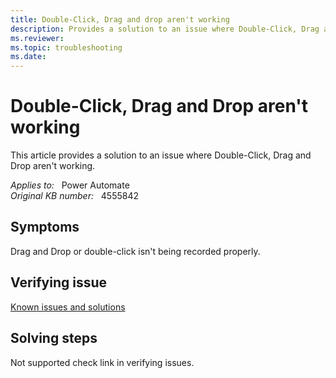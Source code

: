 ```yaml
---
title: Double-Click, Drag and drop aren't working
description: Provides a solution to an issue where Double-Click, Drag and Drop aren't working.
ms.reviewer: 
ms.topic: troubleshooting
ms.date: 
---
```

# Double-Click, Drag and Drop aren't working

This article provides a solution to an issue where Double-Click, Drag and Drop aren't working.

_Applies to:_ &nbsp; Power Automate  
_Original KB number:_ &nbsp; 4555842

## Symptoms

Drag and Drop or double-click isn't being recorded properly.

## Verifying issue

[Known issues and solutions](/power-automate/desktop-flows/create-desktop#known-issues-and-solutions)

## Solving steps

Not supported check link in verifying issues.
